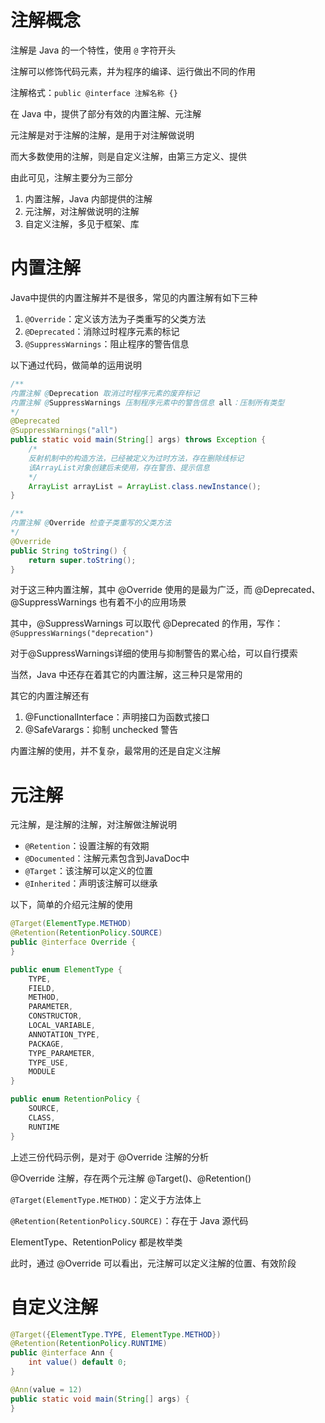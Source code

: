 # 注解概念

注解是 Java 的一个特性，使用 `@` 字符开头

注解可以修饰代码元素，并为程序的编译、运行做出不同的作用

注解格式：`public @interface 注解名称 {}`

在 Java 中，提供了部分有效的内置注解、元注解

元注解是对于注解的注解，是用于对注解做说明

而大多数使用的注解，则是自定义注解，由第三方定义、提供

由此可见，注解主要分为三部分

1. 内置注解，Java 内部提供的注解
2. 元注解，对注解做说明的注解
3. 自定义注解，多见于框架、库

# 内置注解

Java中提供的内置注解并不是很多，常见的内置注解有如下三种

1. `@Override`：定义该方法为子类重写的父类方法
2. `@Deprecated`：消除过时程序元素的标记
3. `@SuppressWarnings`：阻止程序的警告信息

以下通过代码，做简单的运用说明

```java
/**
内置注解 @Deprecation 取消过时程序元素的废弃标记
内置注解 @SuppressWarnings 压制程序元素中的警告信息 all：压制所有类型
*/
@Deprecated
@SuppressWarnings("all")
public static void main(String[] args) throws Exception {
	/*
	反射机制中的构造方法，已经被定义为过时方法，存在删除线标记
	该ArrayList对象创建后未使用，存在警告、提示信息
	*/
	ArrayList arrayList = ArrayList.class.newInstance();
}

/**
内置注解 @Override 检查子类重写的父类方法
*/
@Override
public String toString() {
	return super.toString();
}
```

对于这三种内置注解，其中 @Override 使用的是最为广泛，而 @Deprecated、@SuppressWarnings 也有着不小的应用场景

其中，@SuppressWarnings 可以取代 @Deprecated 的作用，写作：`@SuppressWarnings("deprecation")`

对于@SuppressWarnings详细的使用与抑制警告的累心给，可以自行摸索

当然，Java 中还存在着其它的内置注解，这三种只是常用的

其它的内置注解还有

1. @FunctionalInterface：声明接口为函数式接口
2. @SafeVarargs：抑制 unchecked 警告

内置注解的使用，并不复杂，最常用的还是自定义注解

# 元注解

元注解，是注解的注解，对注解做注解说明

- `@Retention`：设置注解的有效期
- `@Documented`：注解元素包含到JavaDoc中
- `@Target`：该注解可以定义的位置
- `@Inherited`：声明该注解可以继承

以下，简单的介绍元注解的使用

```java
@Target(ElementType.METHOD)
@Retention(RetentionPolicy.SOURCE)
public @interface Override {
}
```

```java
public enum ElementType {
	TYPE,
	FIELD,
	METHOD,
	PARAMETER,
	CONSTRUCTOR,
	LOCAL_VARIABLE,
	ANNOTATION_TYPE,
	PACKAGE,
	TYPE_PARAMETER,
	TYPE_USE,
	MODULE
}
```

```java
public enum RetentionPolicy {
	SOURCE,
	CLASS,
	RUNTIME
}
```

上述三份代码示例，是对于 @Override 注解的分析

@Override 注解，存在两个元注解 @Target()、@Retention()

`@Target(ElementType.METHOD)`：定义于方法体上

`@Retention(RetentionPolicy.SOURCE)`：存在于 Java 源代码

ElementType、RetentionPolicy 都是枚举类

此时，通过 @Override 可以看出，元注解可以定义注解的位置、有效阶段

# 自定义注解

```java
@Target({ElementType.TYPE, ElementType.METHOD})
@Retention(RetentionPolicy.RUNTIME)
public @interface Ann {
    int value() default 0;
}
```

```java
@Ann(value = 12)
public static void main(String[] args) {
}
```